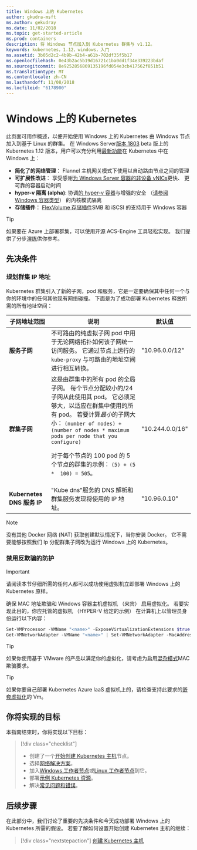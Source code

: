 ```yaml
---
title: Windows 上的 Kubernetes
author: gkudra-msft
ms.author: gekudray
ms.date: 11/02/2018
ms.topic: get-started-article
ms.prod: containers
description: 将 Windows 节点加入到 Kubernetes 群集与 v1.12。
keywords: kubernetes，1.12，windows，入门
ms.assetid: 3b05d2c2-4b9b-42b4-a61b-702df35f5b17
ms.openlocfilehash: 0e43b2ac5b19d16721c1ba0dd1f34e339223bdaf
ms.sourcegitcommit: 8e9252856869135196fd054e3cb417562f851b51
ms.translationtype: MT
ms.contentlocale: zh-CN
ms.lasthandoff: 11/08/2018
ms.locfileid: "6178900"
---
```

# <a name="kubernetes-on-windows"></a>Windows 上的 Kubernetes #
此页面可用作概述，以便开始使用 Windows 上的 Kubernetes 由 Windows 节点加入到基于 Linux 的群集。 在 Windows Server[版本 1803](https://docs.microsoft.com/en-us/windows-server/get-started/whats-new-in-windows-server-1803#kubernetes) beta 版上的 Kubernetes 1.12 版本，用户可以充分利用[最新功能](https://kubernetes.io/docs/getting-started-guides/windows/#supported-features)在 Kubernetes 中在 Windows 上：

  - **简化了的网络管理**： Flannel 主机网关模式下使用以自动路由节点之间的管理
  - **可扩展性改进**： 享受感谢[为 Windows Server 容器的非设备 vNICs](https://blogs.technet.microsoft.com/networking/2018/04/27/network-start-up-and-performance-improvements-in-windows-10-spring-creators-update-and-windows-server-version-1803/)更快、 更可靠的容器启动时间
  - **hyper-v 隔离 (alpha)**: 协调[的 hyper-v 容器](https://kubernetes.io/docs/getting-started-guides/windows/#hyper-v-containers)与增强的安全 （[请参阅 Windows 容器类型](https://docs.microsoft.com/en-us/virtualization/windowscontainers/about/#windows-container-types)） 的内核模式隔离
  - **存储插件**： [FlexVolume 存储插件](https://github.com/Microsoft/K8s-Storage-Plugins)SMB 和 iSCSI 的支持用于 Windows 容器

> [!TIP] 
> 如果要在 Azure 上部署群集，可以使用开源 ACS-Engine 工具轻松实现。 我们提供了分步[演练](https://github.com/Azure/acs-engine/blob/master/docs/kubernetes/windows.md)供你参考。

## <a name="prerequisites"></a>先决条件 ##

### <a name="plan-ip-addressing-for-your-cluster"></a>规划群集 IP 地址 ###
<a name="definitions"></a>Kubernetes 群集引入了新的子网，pod 和服务，它是一定要确保其中任何一个与你的环境中的任何其他现有网络碰撞。 下面是为了成功部署 Kubernetes 释放所需的所有地址空间：

| 子网地址范围 | 说明 | 默认值 |
| --------- | ------------- | ------------- |
| <a name="service-subnet-def"></a>**服务子网** | 不可路由的纯虚拟子网 pod 中用于无论网络拓扑如何该子网统一访问服务。 它通过节点上运行的 `kube-proxy` 与可路由的地址空间进行相互转换。 | "10.96.0.0/12" |
| <a name="cluster-subnet-def"></a>**群集子网** |  这是由群集中的所有 pod 的全局子网。 每个节点分配较小的/24 子网从此使用其 pod。 它必须足够大，以适应在群集中使用的所有 pod。 若要计算*最小*的子网大小： `(number of nodes) + (number of nodes * maximum pods per node that you configure)` <p/>对于每个节点的 100 pod 的 5 个节点的群集的示例： `(5) + (5 *  100) = 505`。  | "10.244.0.0/16" |
| **Kubernetes DNS 服务 IP** | "Kube dns"服务的 DNS 解析和群集服务发现将使用的 IP 地址。 | "10.96.0.10" |
> [!NOTE]
> 没有其他 Docker 网络 (NAT) 获取创建默认情况下，当你安装 Docker。 它不需要能够按照我们 Ip 分配群集子网改为运行 Windows 上的 Kubernetes。

### <a name="disable-anti-spoofing-protection"></a>禁用反欺骗的防护 ###
> [!Important] 
> 请阅读本节仔细所需的任何人都可以成功使用虚拟机立即部署 Windows 上的 Kubernetes 原样。

确保 MAC 地址欺骗和 Windows 容器主机虚拟机 （来宾） 启用虚拟化。 若要实现此目的，你应托管的虚拟机 （HYPER-V 给定的示例） 在计算机上以管理员身份运行以下内容：

```powershell
Set-VMProcessor -VMName "<name>" -ExposeVirtualizationExtensions $true 
Get-VMNetworkAdapter -VMName "<name>" | Set-VMNetworkAdapter -MacAddressSpoofing On
```
> [!TIP]
> 如果你使用基于 VMware 的产品以满足你的虚拟化，请考虑为启用[混杂模式](https://kb.vmware.com/s/article/1004099)MAC 欺骗要求。

>[!TIP]
> 如果你要自己部署 Kubernetes Azure IaaS 虚拟机上的，请检查支持此要求的[嵌套虚拟化](https://azure.microsoft.com/en-us/blog/nested-virtualization-in-azure/)的 Vm。

## <a name="what-you-will-accomplish"></a>你将实现的目标 ##

本指南结束时，你将实现以下目标：

> [!div class="checklist"]
> * 创建了一个[开始创建 Kubernetes 主机](./creating-a-linux-master.md)节点。  
> * 选择[网络解决方案](./network-topologies.md)。  
> * 加入[Windows 工作者节点](./joining-windows-workers.md)或[Linux 工作者节点](./joining-linux-workers.md)到它。  
> * 部署[示例 Kubernetes 资源](./deploying-resources.md)。  
> * 解决[常见问题和错误](./common-problems.md)。

## <a name="next-steps"></a>后续步骤 ##
在此部分中，我们讨论了重要的先决条件和今天成功部署 Windows 上的 Kubernetes 所需的假设。 若要了解如何设置开始创建 Kubernetes 主机的继续：

> [!div class="nextstepaction"]
> [创建 Kubernetes 主机](./creating-a-linux-master.md)